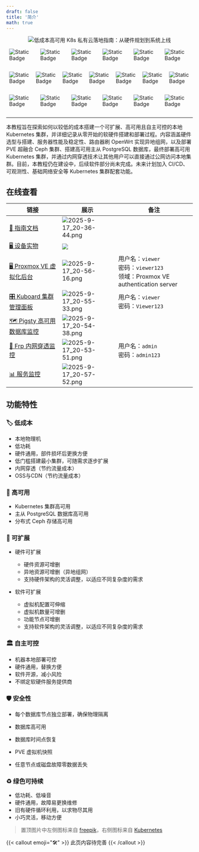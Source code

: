 ```yaml
---
draft: false
title: '简介'
math: true
---
```

<div align="center">
  <img src="https://cdn.tsanfer.com/image/2025-8-9_16-35-49_vmk57h411s.svg" alt="低成本高可用 K8s 私有云落地指南：从硬件规划到系统上线">
</div>

<div style="display:flex;justify-content:center;gap:8px;" class="img-div">

![]()

![Static Badge](https://img.shields.io/badge/%F0%9F%8F%B7%20%E4%BD%8E%E6%88%90%E6%9C%AC-brightgreen?style=for-the-badge)

![Static Badge](https://img.shields.io/badge/%F0%9F%94%84%20%E9%AB%98%E5%8F%AF%E7%94%A8-blue?style=for-the-badge)

![Static Badge](https://img.shields.io/badge/%F0%9F%A7%A9%20%E5%8F%AF%E6%89%A9%E5%B1%95-yellow?style=for-the-badge)

![Static Badge](https://img.shields.io/badge/%F0%9F%8F%9B%20%E8%87%AA%E4%B8%BB%E5%8F%AF%E6%8E%A7-red?style=for-the-badge)

![Static Badge](https://img.shields.io/badge/%F0%9F%9B%A1%EF%B8%8F%20%E5%AE%89%E5%85%A8%E6%80%A7-grey?style=for-the-badge)

![Static Badge](https://img.shields.io/badge/%E2%99%BB%EF%B8%8F%20%E7%BB%BF%E8%89%B2%E5%8F%AF%E6%8C%81%E7%BB%AD-green?style=for-the-badge)

</div>

<div style="display:flex;justify-content:center;gap:8px;" class="img-div">

![]()

![Static Badge](https://img.shields.io/badge/OpenWrt-%2300B5E2?style=flat-square&logo=OpenWrt&logoColor=white)

![Static Badge](https://img.shields.io/badge/Proxmox-%23E57000?style=flat-square&logo=proxmox&logoColor=white)

![Static Badge](https://img.shields.io/badge/Ceph-%23EF5C55?style=flat-square&logo=Ceph&logoColor=white)

![Static Badge](https://img.shields.io/badge/EasyTier-%236A9CFC?style=flat-square&logoColor=white)

![Static Badge](https://img.shields.io/badge/Kubernetes-%23326CE5?style=flat-square&logo=Kubernetes&logoColor=white)

![Static Badge](https://img.shields.io/badge/PostgreSQL-%234169E1?style=flat-square&logo=PostgreSQL&logoColor=white)

![Static Badge](https://img.shields.io/badge/Hugo-%23FF4088?style=flat-square&logo=Hugo&logoColor=white)
</div>

<div style="display:flex;justify-content:center;gap:8px;" class="img-div">

![]()

![Static Badge](https://img.shields.io/badge/%F0%9F%9B%A0%EF%B8%8F%20%E8%87%AA%E5%BB%BA%E6%9C%8D%E5%8A%A1%E5%99%A8-grey?style=flat-square)

![Static Badge](https://img.shields.io/badge/%F0%9F%93%8C%20%E7%A1%AC%E4%BB%B6%E5%86%8D%E5%88%A9%E7%94%A8-grey?style=flat-square)

![Static Badge](https://img.shields.io/badge/%F0%9F%94%8D%20%E6%9C%8D%E5%8A%A1%E5%99%A8%E6%B5%8B%E8%AF%95-grey?style=flat-square&logoColor=white)

![Static Badge](https://img.shields.io/badge/%F0%9F%94%97%20%E5%BC%82%E5%9C%B0%E7%BB%84%E7%BD%91-blue?style=flat-square)

![Static Badge](https://img.shields.io/badge/%F0%9F%94%97%20%E5%86%85%E7%BD%91%E7%A9%BF%E9%80%8F-blue?style=flat-square)

![Static Badge](https://img.shields.io/badge/%F0%9F%9B%A1%EF%B8%8F%20%E4%B8%BB%E4%BB%8E%E6%95%B0%E6%8D%AE%E5%BA%93%E7%89%A9%E7%90%86%E9%9A%94%E7%A6%BB-grey?style=flat-square)
</div>

<!-- <div style="display:flex;justify-content:center;gap:8px;" align="center">
  <img src="https://img.shields.io/badge/%F0%9F%8F%B7%20%E4%BD%8E%E6%88%90%E6%9C%AC-brightgreen?style=for-the-badge" alt="Static Badge">
  <img src="https://img.shields.io/badge/%F0%9F%94%84%20%E9%AB%98%E5%8F%AF%E7%94%A8-blue?style=for-the-badge" alt="Static Badge">
  <img src="https://img.shields.io/badge/%F0%9F%A7%A9%20%E5%8F%AF%E6%89%A9%E5%B1%95-yellow?style=for-the-badge" alt="Static Badge">
  <img src="https://img.shields.io/badge/%F0%9F%8F%9B%20%E8%87%AA%E4%B8%BB%E5%8F%AF%E6%8E%A7-red?style=for-the-badge" alt="Static Badge">
  <img src="https://img.shields.io/badge/%F0%9F%9B%A1%EF%B8%8F%20%E5%AE%89%E5%85%A8%E6%80%A7-grey?style=for-the-badge" alt="Static Badge">
  <img src="https://img.shields.io/badge/%E2%99%BB%EF%B8%8F%20%E7%BB%BF%E8%89%B2%E5%8F%AF%E6%8C%81%E7%BB%AD-green?style=for-the-badge" alt="Static Badge">
</div>

<div style="display:flex;justify-content:center;gap:8px;" align="center">
  <img src="https://img.shields.io/badge/OpenWrt-%2300B5E2?style=flat-square&logo=OpenWrt&logoColor=white" alt="Static Badge">
  <img src="https://img.shields.io/badge/Proxmox-%23E57000?style=flat-square&logo=proxmox&logoColor=white" alt="Static Badge">
  <img src="https://img.shields.io/badge/Ceph-%23EF5C55?style=flat-square&logo=Ceph&logoColor=white" alt="Static Badge">
  <img src="https://img.shields.io/badge/EasyTier-%236A9CFC?style=flat-square&logoColor=white" alt="Static Badge">
  <img src="https://img.shields.io/badge/Kubernetes-%23326CE5?style=flat-square&logo=Kubernetes&logoColor=white" alt="Static Badge">
  <img src="https://img.shields.io/badge/PostgreSQL-%234169E1?style=flat-square&logo=PostgreSQL&logoColor=white" alt="Static Badge">
  <img src="https://img.shields.io/badge/Hugo-%23FF4088?style=flat-square&logo=Hugo&logoColor=white" alt="Static Badge">
</div>

<div style="display:flex;justify-content:center;gap:8px;" align="center">
  <img src="https://img.shields.io/badge/%F0%9F%9B%A0%EF%B8%8F%20%E8%87%AA%E5%BB%BA%E6%9C%8D%E5%8A%A1%E5%99%A8-grey?style=flat-square" alt="Static Badge">
  <img src="https://img.shields.io/badge/%F0%9F%93%8C%20%E7%A1%AC%E4%BB%B6%E5%86%8D%E5%88%A9%E7%94%A8-grey?style=flat-square" alt="Static Badge">
  <img src="https://img.shields.io/badge/%F0%9F%94%8D%20%E6%9C%8D%E5%8A%A1%E5%99%A8%E6%B5%8B%E8%AF%95-grey?style=flat-square&logoColor=white" alt="Static Badge">
  <img src="https://img.shields.io/badge/%F0%9F%94%97%20%E5%BC%82%E5%9C%B0%E7%BB%84%E7%BD%91-blue?style=flat-square" alt="Static Badge">
  <img src="https://img.shields.io/badge/%F0%9F%94%97%20%E5%86%85%E7%BD%91%E7%A9%BF%E9%80%8F-blue?style=flat-square" alt="Static Badge">
  <img src="https://img.shields.io/badge/%F0%9F%9B%A1%EF%B8%8F%20%E4%B8%BB%E4%BB%8E%E6%95%B0%E6%8D%AE%E5%BA%93%E7%89%A9%E7%90%86%E9%9A%94%E7%A6%BB-grey?style=flat-square" alt="Static Badge">
</div> -->

---

本教程旨在探索如何以较低的成本搭建一个可扩展、高可用且自主可控的本地 Kubernetes 集群，并详细记录从零开始的软硬件搭建和部署过程。内容涵盖硬件选型与搭建、服务器性能及稳定性、路由器刷 OpenWrt 实现异地组网，以及部署 PVE 超融合 Ceph 集群、搭建高可用主从 PostgreSQL 数据库，最终部署高可用 Kubernetes 集群，并通过内网穿透技术让其他用户可以直接通过公网访问本地集群。目前，本教程仍在建设中，后续软件部分尚未完成。未来计划加入 CI/CD、可观测性、基础网络安全等 Kubernetes 集群配套功能。

## 在线查看

|链接|展示|备注|
| ---------------------| ------------------------------------------------------------------------------------| --------------------------------------------------------------|
|[📖 指南文档](https://docs.lowcost-k8s-guide.tsanfer.com/)|![2025-9-17_20-36-44.png](https://cdn.tsanfer.com/image/2025-9-17_20-36-44.png)||
|[🖥️ 设备实物](https://docs.lowcost-k8s-guide.tsanfer.com/docs/hardware/hardware-assembly-process/#%E6%89%80%E6%9C%89%E8%AE%BE%E5%A4%87%E6%90%AD%E5%BB%BA%E5%AE%8C%E6%88%90%E6%95%88%E6%9E%9C)|![](https://cdn.tsanfer.com/image/2025-7-23_16-07-40_fz2bio8xgo.jpg)||
|[🖥️ Proxmox VE 虚拟化后台](https://pve.panel.tsanfer.com)|![2025-9-17_20-56-16.png](https://cdn.tsanfer.com/image/2025-9-17_20-56-16.png)|用户名：`viewer`​<br />密码：`viewer123`​<br />领域：Proxmox VE authentication server|
|[🎛️ Kuboard 集群管理面板](https://kuboard.panel.tsanfer.com/)|![2025-9-17_20-55-33.png](https://cdn.tsanfer.com/image/2025-9-17_20-55-33.png)|用户名：`viewer`​<br />密码：`Viewer123`​|
|[🗺️ Pigsty 高可用数据库监控](https://database.k8s-local.monitor.tsanfer.com/)|![2025-9-17_20-54-38.png](https://cdn.tsanfer.com/image/2025-9-17_20-54-38.png)||
|[🔗 Frp 内网穿透监控](https://frp.k8s-local.monitor.tsanfer.com/static/)|![2025-9-17_20-53-51.png](https://cdn.tsanfer.com/image/2025-9-17_20-53-51.png)|用户名：`admin`​<br />密码：`admin123`​|
|[📊 服务监控](https://k8s-local.monitor.tsanfer.com/)|![2025-9-17_20-57-52.png](https://cdn.tsanfer.com/image/2025-9-17_20-57-52.png)||


## 功能特性

### 🏷 低成本

- 本地物理机
- 低功耗
- 硬件通用，部件损坏后更换方便
- 低门槛搭建最小集群，可随需求逐步扩展
- 内网穿透（节约流量成本）
- OSS与CDN（节约流量成本）

### 🔄 高可用

- Kubernetes 集群高可用
- 主从 PostgreSQL 数据库高可用
- 分布式 Ceph 存储高可用

### 🧩 可扩展

- 硬件可扩展

  - 硬件资源可增删
  - 异地资源可增删（异地组网）
  - 支持硬件架构的灵活调整，以适应不同复杂度的需求
- 软件可扩展

  - 虚拟机配置可伸缩
  - 虚拟机数量可增删
  - 功能节点可增删
  - 支持软件架构的灵活调整，以适应不同复杂度的需求

### 🏛 自主可控

- 机器本地部署可控
- 硬件通用，替换方便
- 软件开源，减小风险
- 不绑定软硬件服务提供商

### 🛡️ 安全性

- 每个数据库节点独立部署，确保物理隔离
- 数据库高可用
- 数据库时间点恢复
- PVE 虚拟机快照

- 任意节点或磁盘故障零数据丢失

### ♻️ 绿色可持续

- 低功耗、低噪音
- 硬件通用，故障易更换维修
- 旧有硬件循环利用，以求物尽其用
- 小巧灵活，移动方便


> 置顶图片中左侧图标来自 [freepik](https://www.freepik.com/icon/database_13551626)，右侧图标来自 [Kubernetes](https://github.com/kubernetes/kubernetes/blob/master/logo/logo.svg)

{{< callout emoji="🛠" >}}
  此页内容待完善
{{< /callout >}}